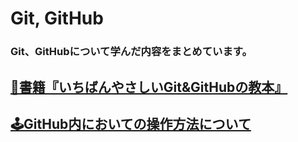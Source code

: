 # Git, GitHub

### Git、GitHubについて学んだ内容をまとめています。

## [📖書籍『いちばんやさしいGit&GitHubの教本』](https://github.com/YSWEngineer/git-github/blob/main/document/%E3%81%84%E3%81%A1%E3%81%B0%E3%82%93%E3%82%84%E3%81%95%E3%81%97%E3%81%84Git%26GitHub%E3%81%AE%E6%95%99%E6%9C%AC.md)

## [🕹GitHub内においての操作方法について](https://github.com/YSWEngineer/git-github/blob/main/document/operation.md)
